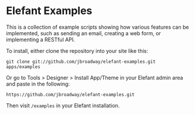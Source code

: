 # Elefant Examples

This is a collection of example scripts showing how various features
can be implemented, such as sending an email, creating a web form,
or implementing a RESTful API.

To install, either clone the repository into your site like this:

```
git clone git://github.com/jbroadway/elefant-examples.git apps/examples
```

Or go to Tools > Designer > Install App/Theme in your Elefant admin
area and paste in the following:

```
https://github.com/jbroadway/elefant-examples.git
```

Then visit `/examples` in your Elefant installation.
